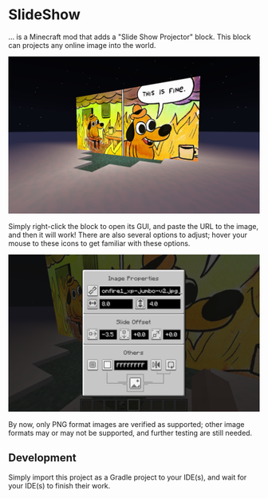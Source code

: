 # SlideShow

… is a Minecraft mod that adds a "Slide Show Projector" block. This block can projects any online image into the world.

![Preview](./docs/preview.png)

Simply right-click the block to open its GUI, and paste the URL to the image, and then it will work! 
There are also several options to adjust; hover your mouse to these icons to get familiar with these options.

![GUI](./docs/gui.png)

By now, only PNG format images are verified as supported; other image formats may or may not be supported, and further 
testing are still needed.

## Development

Simply import this project as a Gradle project to your IDE(s), and wait for your IDE(s) to finish their work.
